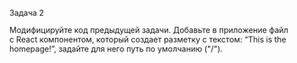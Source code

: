 Задача 2

Модифицируйте код предыдущей задачи. Добавьте в приложение файл с React компонентом, который создает разметку с текстом: “This is the homepage!”, задайте для него путь по умолчанию ("/").